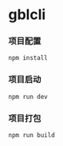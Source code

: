 # gblcli

### 项目配置
```
npm install
```

### 项目启动
```
npm run dev
```

### 项目打包
```
npm run build
```
